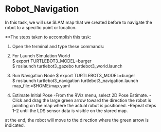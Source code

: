 # Robot_Navigation
In this task, we will use SLAM map that we created before to navigate the robot to a specific point or location.

**The steps taken to accomplish this task:
1. Open the terminal and type these commands:
2. For Launch Simulation World <br/>
$ export TURTLEBOT3_MODEL=burger <br/>
$ roslaunch turtlebot3_gazebo turtlebot3_world.launch

3. Run Navigation Node
$ export TURTLEBOT3_MODEL=burger <br />
$ roslaunch turtlebot3_navigation turtlebot3_navigation.launch map_file:=$HOME/map.yaml

4. Estimate Initial Pose
-From the RViz menu, select 2D Pose Estimate.
-Click and drag the large green arrow toward the direction the robot is pointing on the map where the actual robot is positioned.
-Repeat steps 1–2 until the LDS sensor data is visible on the stored map.

at the end, the robot will move to the direction where the green arrow is indicated.
